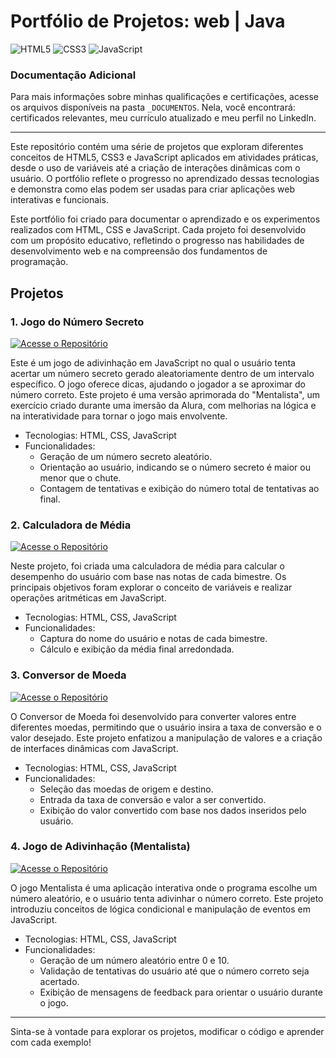 # Portfólio de Projetos: web | Java
![HTML5](https://img.shields.io/badge/HTML5-E34F26?style=for-the-badge&logo=html5&logoColor=white)
![CSS3](https://img.shields.io/badge/CSS3-1572B6?style=for-the-badge&logo=css3&logoColor=white)
![JavaScript](https://img.shields.io/badge/JavaScript-F7DF1E?style=for-the-badge&logo=javascript&logoColor=black)

### Documentação Adicional
Para mais informações sobre minhas qualificações e certificações, acesse os arquivos disponíveis na pasta <code>_DOCUMENTOS</code>. Nela, você encontrará: certificados relevantes, meu currículo atualizado e meu perfil no LinkedIn.

<hr>

Este repositório contém uma série de projetos que exploram diferentes conceitos de HTML5, CSS3 e JavaScript aplicados em atividades práticas, desde o uso de variáveis até a criação de interações dinâmicas com o usuário. O portfólio reflete o progresso no aprendizado dessas tecnologias e demonstra como elas podem ser usadas para criar aplicações web interativas e funcionais.

Este portfólio foi criado para documentar o aprendizado e os experimentos realizados com HTML, CSS e JavaScript. Cada projeto foi desenvolvido com um propósito educativo, refletindo o progresso nas habilidades de desenvolvimento web e na compreensão dos fundamentos de programação.

## Projetos

### 1. Jogo do Número Secreto
[![Acesse o Repositório](https://img.shields.io/badge/Acesse%20o%20Reposit%C3%B3rio-gray?style=for-the-badge)](https://github.com/vitoriapguimaraes/portfolio-web-Java/tree/master/N%C3%BAmero%20secreto)

Este é um jogo de adivinhação em JavaScript no qual o usuário tenta acertar um número secreto gerado aleatoriamente dentro de um intervalo específico. O jogo oferece dicas, ajudando o jogador a se aproximar do número correto. Este projeto é uma versão aprimorada do "Mentalista", um exercício criado durante uma imersão da Alura, com melhorias na lógica e na interatividade para tornar o jogo mais envolvente.

- Tecnologias: HTML, CSS, JavaScript
- Funcionalidades:
  - Geração de um número secreto aleatório.
  - Orientação ao usuário, indicando se o número secreto é maior ou menor que o chute.
  - Contagem de tentativas e exibição do número total de tentativas ao final.

### 2. Calculadora de Média
[![Acesse o Repositório](https://img.shields.io/badge/Acesse%20o%20Reposit%C3%B3rio-gray?style=for-the-badge)](https://github.com/vitoriapguimaraes/portfolio-projetos-web-Java/tree/master/Calculadora%20de%20m%C3%A9dia)

Neste projeto, foi criada uma calculadora de média para calcular o desempenho do usuário com base nas notas de cada bimestre. Os principais objetivos foram explorar o conceito de variáveis e realizar operações aritméticas em JavaScript.
- Tecnologias: HTML, CSS, JavaScript
- Funcionalidades:
  - Captura do nome do usuário e notas de cada bimestre.
  - Cálculo e exibição da média final arredondada.

### 3. Conversor de Moeda
[![Acesse o Repositório](https://img.shields.io/badge/Acesse%20o%20Reposit%C3%B3rio-gray?style=for-the-badge)](https://github.com/vitoriapguimaraes/portfolio-projetos-web-Java/tree/master/Conversor%20de%20moeda)

O Conversor de Moeda foi desenvolvido para converter valores entre diferentes moedas, permitindo que o usuário insira a taxa de conversão e o valor desejado. Este projeto enfatizou a manipulação de valores e a criação de interfaces dinâmicas com JavaScript.
- Tecnologias: HTML, CSS, JavaScript
- Funcionalidades:
  - Seleção das moedas de origem e destino.
  - Entrada da taxa de conversão e valor a ser convertido.
  - Exibição do valor convertido com base nos dados inseridos pelo usuário.

### 4. Jogo de Adivinhação (Mentalista)
[![Acesse o Repositório](https://img.shields.io/badge/Acesse%20o%20Reposit%C3%B3rio-gray?style=for-the-badge)](https://github.com/vitoriapguimaraes/portfolio-projetos-web-Java/tree/master/Mentalista)

O jogo Mentalista é uma aplicação interativa onde o programa escolhe um número aleatório, e o usuário tenta adivinhar o número correto. Este projeto introduziu conceitos de lógica condicional e manipulação de eventos em JavaScript.
- Tecnologias: HTML, CSS, JavaScript
- Funcionalidades:
  - Geração de um número aleatório entre 0 e 10.
  - Validação de tentativas do usuário até que o número correto seja acertado.
  - Exibição de mensagens de feedback para orientar o usuário durante o jogo.

<hr>

Sinta-se à vontade para explorar os projetos, modificar o código e aprender com cada exemplo!
